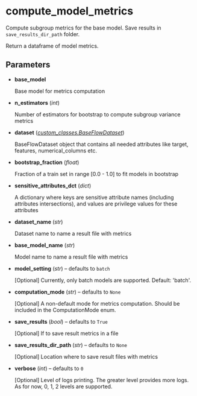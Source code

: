 # compute_model_metrics

Compute subgroup metrics for the base model. Save results in `save_results_dir_path` folder.

Return a dataframe of model metrics.

## Parameters

- **base_model**

    Base model for metrics computation

- **n_estimators** (*int*)

    Number of estimators for bootstrap to compute subgroup variance metrics

- **dataset** (*[custom_classes.BaseFlowDataset](../../custom_classes/BaseFlowDataset)*)

    BaseFlowDataset object that contains all needed attributes like target, features, numerical_columns etc.

- **bootstrap_fraction** (*float*)

    Fraction of a train set in range [0.0 - 1.0] to fit models in bootstrap

- **sensitive_attributes_dct** (*dict*)

    A dictionary where keys are sensitive attribute names (including attributes intersections),  and values are privilege values for these attributes

- **dataset_name** (*str*)

    Dataset name to name a result file with metrics

- **base_model_name** (*str*)

    Model name to name a result file with metrics

- **model_setting** (*str*) – defaults to `batch`

    [Optional] Currently, only batch models are supported. Default: 'batch'.

- **computation_mode** (*str*) – defaults to `None`

    [Optional] A non-default mode for metrics computation. Should be included in the ComputationMode enum.

- **save_results** (*bool*) – defaults to `True`

    [Optional] If to save result metrics in a file

- **save_results_dir_path** (*str*) – defaults to `None`

    [Optional] Location where to save result files with metrics

- **verbose** (*int*) – defaults to `0`

    [Optional] Level of logs printing. The greater level provides more logs.     As for now, 0, 1, 2 levels are supported.





